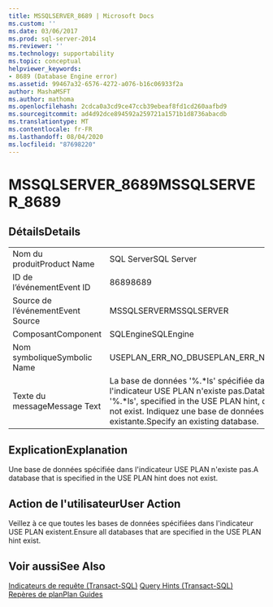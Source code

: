 ```yaml
---
title: MSSQLSERVER_8689 | Microsoft Docs
ms.custom: ''
ms.date: 03/06/2017
ms.prod: sql-server-2014
ms.reviewer: ''
ms.technology: supportability
ms.topic: conceptual
helpviewer_keywords:
- 8689 (Database Engine error)
ms.assetid: 99467a32-6576-4272-a076-b16c06933f2a
author: MashaMSFT
ms.author: mathoma
ms.openlocfilehash: 2cdca0a3cd9ce47ccb39ebeaf8fd1cd260aafbd9
ms.sourcegitcommit: ad4d92dce894592a259721a1571b1d8736abacdb
ms.translationtype: MT
ms.contentlocale: fr-FR
ms.lasthandoff: 08/04/2020
ms.locfileid: "87698220"
---
```

# <a name="mssqlserver_8689"></a><span data-ttu-id="5afe4-102">MSSQLSERVER_8689</span><span class="sxs-lookup"><span data-stu-id="5afe4-102">MSSQLSERVER_8689</span></span>
    
## <a name="details"></a><span data-ttu-id="5afe4-103">Détails</span><span class="sxs-lookup"><span data-stu-id="5afe4-103">Details</span></span>  
  
|||  
|-|-|  
|<span data-ttu-id="5afe4-104">Nom du produit</span><span class="sxs-lookup"><span data-stu-id="5afe4-104">Product Name</span></span>|<span data-ttu-id="5afe4-105">SQL Server</span><span class="sxs-lookup"><span data-stu-id="5afe4-105">SQL Server</span></span>|  
|<span data-ttu-id="5afe4-106">ID de l’événement</span><span class="sxs-lookup"><span data-stu-id="5afe4-106">Event ID</span></span>|<span data-ttu-id="5afe4-107">8689</span><span class="sxs-lookup"><span data-stu-id="5afe4-107">8689</span></span>|  
|<span data-ttu-id="5afe4-108">Source de l’événement</span><span class="sxs-lookup"><span data-stu-id="5afe4-108">Event Source</span></span>|<span data-ttu-id="5afe4-109">MSSQLSERVER</span><span class="sxs-lookup"><span data-stu-id="5afe4-109">MSSQLSERVER</span></span>|  
|<span data-ttu-id="5afe4-110">Composant</span><span class="sxs-lookup"><span data-stu-id="5afe4-110">Component</span></span>|<span data-ttu-id="5afe4-111">SQLEngine</span><span class="sxs-lookup"><span data-stu-id="5afe4-111">SQLEngine</span></span>|  
|<span data-ttu-id="5afe4-112">Nom symbolique</span><span class="sxs-lookup"><span data-stu-id="5afe4-112">Symbolic Name</span></span>|<span data-ttu-id="5afe4-113">USEPLAN_ERR_NO_DB</span><span class="sxs-lookup"><span data-stu-id="5afe4-113">USEPLAN_ERR_NO_DB</span></span>|  
|<span data-ttu-id="5afe4-114">Texte du message</span><span class="sxs-lookup"><span data-stu-id="5afe4-114">Message Text</span></span>|<span data-ttu-id="5afe4-115">La base de données '%.\*ls' spécifiée dans l'indicateur USE PLAN n'existe pas.</span><span class="sxs-lookup"><span data-stu-id="5afe4-115">Database '%.\*ls', specified in the USE PLAN hint, does not exist.</span></span> <span data-ttu-id="5afe4-116">Indiquez une base de données existante.</span><span class="sxs-lookup"><span data-stu-id="5afe4-116">Specify an existing database.</span></span>|  
  
## <a name="explanation"></a><span data-ttu-id="5afe4-117">Explication</span><span class="sxs-lookup"><span data-stu-id="5afe4-117">Explanation</span></span>  
 <span data-ttu-id="5afe4-118">Une base de données spécifiée dans l'indicateur USE PLAN n'existe pas.</span><span class="sxs-lookup"><span data-stu-id="5afe4-118">A database that is specified in the USE PLAN hint does not exist.</span></span>  
  
## <a name="user-action"></a><span data-ttu-id="5afe4-119">Action de l'utilisateur</span><span class="sxs-lookup"><span data-stu-id="5afe4-119">User Action</span></span>  
 <span data-ttu-id="5afe4-120">Veillez à ce que toutes les bases de données spécifiées dans l'indicateur USE PLAN existent.</span><span class="sxs-lookup"><span data-stu-id="5afe4-120">Ensure all databases that are specified in the USE PLAN hint exist.</span></span>  
  
## <a name="see-also"></a><span data-ttu-id="5afe4-121">Voir aussi</span><span class="sxs-lookup"><span data-stu-id="5afe4-121">See Also</span></span>  
 <span data-ttu-id="5afe4-122">[Indicateurs de requête &#40;Transact-SQL&#41;](/sql/t-sql/queries/hints-transact-sql-query) </span><span class="sxs-lookup"><span data-stu-id="5afe4-122">[Query Hints &#40;Transact-SQL&#41;](/sql/t-sql/queries/hints-transact-sql-query) </span></span>  
 [<span data-ttu-id="5afe4-123">Repères de plan</span><span class="sxs-lookup"><span data-stu-id="5afe4-123">Plan Guides</span></span>](../performance/plan-guides.md)  
  
  
